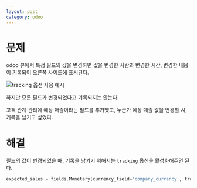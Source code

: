 ```yaml
---
layout: post
category: odoo
---
```


# 문제

odoo 뷰에서 특정 필드의 값을 변경하면 값을 변경한 사람과 변경한 시간, 변경한 내용이 기록되어 오른쪽 사이드에 표시된다.

![tracking 옵션 사용 예시](/no-access-please/assets/image/2021-10-20-odoo-field-tracking-option/1.png)

하지만 모든 필드가 변경되었다고 기록되지는 않는다.

고객 관계 관리에 예상 매출이라는 필드를 추가했고, 누군가 예상 매출 값을 변경할 시, 기록을 남기고 싶었다.

# 해결

필드의 값이 변경되었을 때, 기록을 남기기 위해서는 `tracking` 옵션을 활성화해주면 된다.

```python
expected_sales = fields.Monetary(currency_field='company_currency', tracking=True)
```